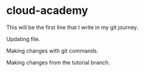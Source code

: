 # cloud-academy
This will be the first line that I write in my git journey.

Updating file.

Making changes with git commands.

Making changes from the tutorial branch.